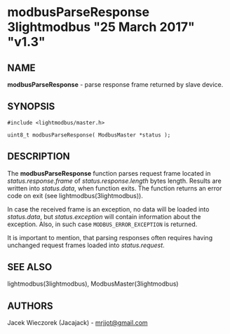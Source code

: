 # modbusParseResponse 3lightmodbus "25 March 2017" "v1.3"

## NAME
**modbusParseResponse** - parse response frame returned by slave device.

## SYNOPSIS
`#include <lightmodbus/master.h>`

`uint8_t modbusParseResponse( ModbusMaster *status );`

## DESCRIPTION
The **modbusParseResponse** function parses request frame located in *status.response.frame* of *status.response.length* bytes length. Results are written into *status.data*, when function exits. The function returns an error code on exit (see lightmodbus(3lightmodbus)).

In case the received frame is an exception, no data will be loaded into *status.data*, but *status.exception* will contain information about the exception. Also, in such case `MODBUS_ERROR_EXCEPTION` is returned.

It is important to mention, that parsing responses often requires having unchanged request frames loaded into *status.request*.

## SEE ALSO
lightmodbus(3lightmodbus), ModbusMaster(3lightmodbus)

## AUTHORS
Jacek Wieczorek (Jacajack) - mrjjot@gmail.com
